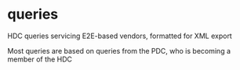 # queries
HDC queries servicing E2E-based vendors, formatted for XML export

Most queries are based on queries from the PDC, who is becoming a member of the HDC
